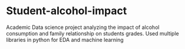 # Student-alcohol-impact
Academic Data science project analyzing the impact of alcohol consumption and family relationship on students grades. Used multiple libraries in python for EDA and machine learning
